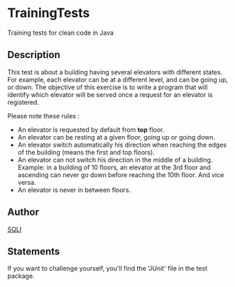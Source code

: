# TrainingTests
Training tests for clean code in Java
## Description
 This test is about a building having several elevators with different states.
 For example, each elevator can be at a different level, and can be going up,
 or down.
 The objective of this exercise is to write a program that will identify which
 elevator will be served once a request for an elevator is registered.
 </p>
 
 Please note these rules : </br>
 - An elevator is requested by default from <b>top</b> floor. </br>
 - An elevator can be resting at a given floor, going up or going down. </br>
 - An elevator switch automatically his direction when reaching the edges of
  the building (means the first and top floors). </br>
 - An elevator can not switch his direction in the middle of a building.
  Example: in a building of 10 floors, an elevator at the 3rd floor and
  ascending can never go down before reaching the 10th floor. And vice
  versa.</br>
  - An elevator is never in between floors.

## Author 
[SQLI](http://www.sqli.com/)
## Statements
If you want to challenge yourself, you'll find the 'JUnit' file in the test package.
